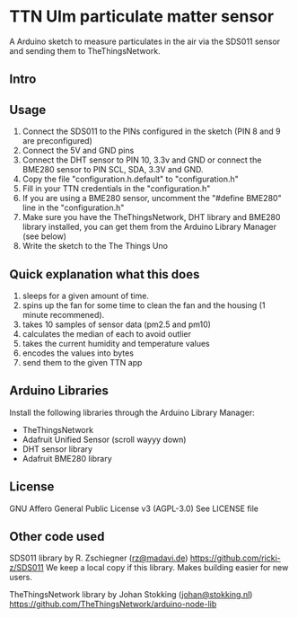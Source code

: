 # TTN Ulm particulate matter sensor

A Arduino sketch to measure particulates in the air via the SDS011 sensor and sending them to TheThingsNetwork.

## Intro




## Usage
1. Connect the SDS011 to the PINs configured in the sketch (PIN 8 and 9 are preconfigured)
2. Connect the 5V and GND pins
3. Connect the DHT sensor to PIN 10, 3.3v and GND or connect the BME280 sensor to PIN SCL, SDA, 3.3V and GND.
4. Copy the file "configuration.h.default" to "configuration.h"
5. Fill in your TTN credentials in the "configuration.h"
6. If you are using a BME280 sensor, uncomment the "#define BME280" line in the "configuration.h"
7. Make sure you have the TheThingsNetwork, DHT library and BME280 library installed,
   you can get them from the Arduino Library Manager (see below)
8. Write the sketch to the The Things Uno

## Quick explanation what this does
1. sleeps for a given amount of time.
2. spins up the fan for some time to clean the fan and the housing (1 minute recommened).
3. takes 10 samples of sensor data (pm2.5 and pm10)
4. calculates the median of each to avoid outlier
5. takes the current humidity and temperature values
6. encodes the values into bytes
7. send them to the given TTN app

## Arduino Libraries

Install the following libraries through the Arduino Library Manager:

* TheThingsNetwork
* Adafruit Unified Sensor (scroll wayyy down)
* DHT sensor library
* Adafruit BME280 library


## License
GNU Affero General Public License v3 (AGPL-3.0)
See LICENSE file

## Other code used
SDS011 library by R. Zschiegner (rz@madavi.de) https://github.com/ricki-z/SDS011
We keep a local copy if this library. Makes building easier for new users.

TheThingsNetwork library by Johan Stokking (johan@stokking.nl)
https://github.com/TheThingsNetwork/arduino-node-lib
